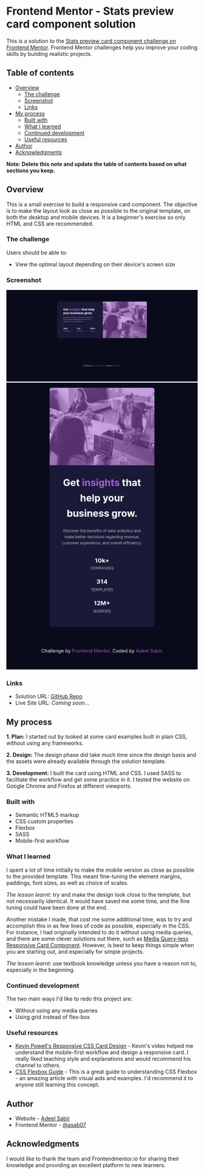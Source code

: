 # Frontend Mentor - Stats preview card component solution

This is a solution to the [Stats preview card component challenge on Frontend Mentor](https://www.frontendmentor.io/challenges/stats-preview-card-component-8JqbgoU62). Frontend Mentor challenges help you improve your coding skills by building realistic projects.

## Table of contents

- [Overview](#overview)
  - [The challenge](#the-challenge)
  - [Screenshot](#screenshot)
  - [Links](#links)
- [My process](#my-process)
  - [Built with](#built-with)
  - [What I learned](#what-i-learned)
  - [Continued development](#continued-development)
  - [Useful resources](#useful-resources)
- [Author](#author)
- [Acknowledgments](#acknowledgments)

**Note: Delete this note and update the table of contents based on what sections you keep.**

## Overview

This is a small exercise to build a responsive card component. The objective is to make the layout look as close as possible to the original template, on both the desktop and mobile devices. It is a beginner's exercise so only HTML and CSS are recommended.

### The challenge

Users should be able to:

- View the optimal layout depending on their device's screen size

### Screenshot

![Desktop version](./screenshots/screenshot-desktop.png)
![Mobile version](./screenshots/screenshot-mobile.png)

### Links

- Solution URL: [GitHub Repo](https://github.com/asab07/responsive-stats-card-1)
- Live Site URL: _Coming soon..._

## My process

**1. Plan:** I started out by looked at some card examples built in plain CSS, without using any frameworks.

**2. Design:** The design phase did take much time since the design basis and the assets were already available through the solution template.

**3. Development:** I built the card using HTML and CSS. I used SASS to facilitate the workflow and get some practice in it. I tested the website on Google Chrome and Firefox at different viewports.

### Built with

- Semantic HTML5 markup
- CSS custom properties
- Flexbox
- SASS
- Mobile-first workflow

### What I learned

I spent a lot of time initially to make the mobile version as close as possible to the provided template. This meant fine-tuning the element margins, paddings, font sizes, as well as choice of scales.

_The lesson learnt_: try and make the design look close to the template, but not necessarily identical. It would have saved me some time, and the fine tuning could have been done at the end.

Another mistake I made, that cost me some additional time, was to try and accomplish this in as few lines of code as possible, especially in the CSS. For instance, I had originally intended to do it without using media queries, and there are some clever solutions out there, such as [Media Query-less Responsive Card Component](https://css-tricks.com/how-to-make-a-media-query-less-card-component/). However, is best to keep things simple when you are starting out, and especially for simple projects.

_The lesson learnt_: use textbook knowledge unless you have a reason not to, especially in the beginning.

### Continued development

The two main ways I'd like to redo this project are:

- Without using any media queries
- Using grid instead of flex-box

### Useful resources

- [Kevin Powell's Responsive CSS Card Design](https://www.youtube.com/watch?v=51DbAwcmqD8&t=625s) - Kevin's video helped me understand the mobile-first workflow and design a responsive card. I really liked teaching style and explanations and would recommend his channel to others.
- [CSS Flexbox Guide](https://css-tricks.com/snippets/css/a-guide-to-flexbox/) - This is a great guide to understanding CSS Flexbox - an amazing article with visual aids and examples. I'd recommend it to anyone still learning this concept.

## Author

- Website - [Adeel Sabir](https://github.com/asab07)
- Frontend Mentor - [@asab07](https://www.frontendmentor.io/profile/asab07)

## Acknowledgments

I would like to thank the team and Frontendmentor.io for sharing their knowledge and providing an excellent platform to new learners.
